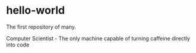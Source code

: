 # hello-world
The first repository of many.

Computer Scientist - The only machine capable of turning caffeine directly into code
